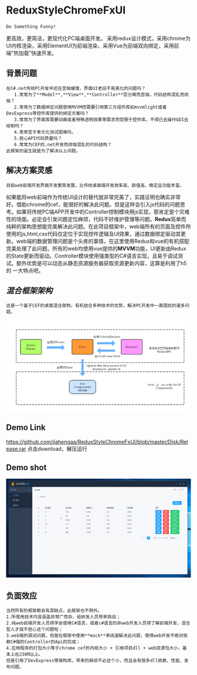 # ReduxStyleChromeFxUI
    Do Something Funny!

  更高效，更简洁，更现代化PC端桌面开发。
  采用redux设计模式，采用chrome为UI内核渲染，采用ElementUI为前端渲染，采用Vue为前端双向绑定，采用前端“热加载”快速开发。

## 背景问题
    在C#.net传统PC开发中还在苦恼缓慢，界面UI老旧不易美化的问题吗？
       1.常常为了**Model**,**View**,**Controller**层分离而苦恼，代码结构混乱而烦恼？
       2.常常为了数据绑定问题使用MVVM而需要引用第三方组件库如mvvmlight或者DevExpress等控件库提供的绑定方案吗？
       3.常常为了界面库需要动画或者特殊透明效果等需求而受限于控件库，不得已去操作GDI去绘制吗？
       4.常常苦于单元化测试困难吗，
       5.担心API代码质量吗？
       6.常常为CEF的.net开发而烦恼混乱的代码结构？
    此框架的诞生就是为了解决以上问题。
## 解决方案灵感
    目前web前端开发界面开发繁荣发展，比传统桌面端开发效率高、颜值高、稳定且功能丰富。
如果能将web前端作为传统UI设计的替代就非常完美了，实践证明也确实非常好。借助chrome的cef，能很好的解决此问题。但是这样会引入js代码的问题思考。如果将传统PC端APP开发中的Controller控制模块用js实现，那肯定是个灾难性的场面。必定会引发问题定位麻烦，代码不好维护管理等问题。**Redux**简单而纯粹的架构思想能完美解决此问题。在此项目框架中，web端所有的页面及控件所使用的js,html,css代码仅定位于实现控件逻辑及UI效果，通过数据绑定驱动其更新。web端的数据管理问题是个头疼的事情，在这里使用Redux和vue的有机搭配完美处理了此问题。所有的web均使用vue提供的**MVVM**功能，UI更新由Redux的State更新而驱动。Controller模块使用强类型的C#语言实现，且易于调试测试。额外优势是可以动态从静态资源服务器获取资源更新内容，这算是利用了h5的 一大特点吧。
## _混合框架架构_
    这是一个基于CEF的桌面混合架构，有机结合多种技术的优势，解决PC开发中一直困扰的诸多问题。
![混合架构图](https://github.com/jiahengaa/ReduxStyleChromeFxUI/blob/master/DemoShot/architecture%20.png)
## Demo Link
https://github.com/jiahengaa/ReduxStyleChromeFxUI/blob/master/Disk/Release.rar 点击download，解压运行
## Demo shot
![demo.gif](https://github.com/jiahengaa/ReduxStyleChromeFxUI/blob/master/DemoShot/demo.gif)
## 负面效应
    当然所有的框架都会有其缺点，此框架也不例外。
    1.所使用技术内容涵盖非常广而杂，给研发人员带来挑战；
    2.纯web前端开发人员得学会使用C#语言，或者c#语言的非web开发人员得了解前端开发，混合型人才就不担心这个问题啦；
    3.web端的调试问题，但是在框架中使用**mock**来绕道解决此问题，使得web开发不绝对依赖C#端的Controller的Api的完成；
    4.应用程序的打包大小等于chrome cef的内核大小 + 引用项目dll + web资源包大小，基本上在230M以上。
    但是引用了DevExpress等架构库，带来的麻烦不必这个小，而且会有很多dll依赖、性能、发布问题。

